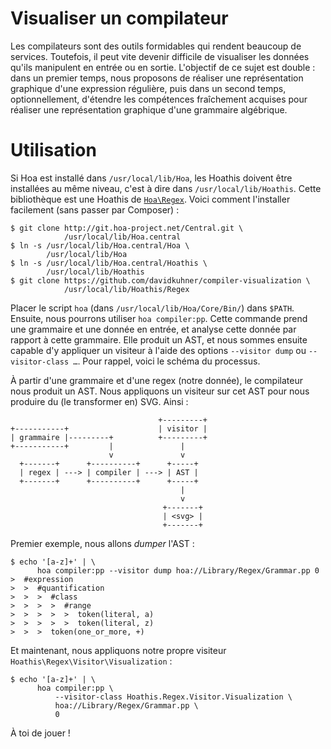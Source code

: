 # Visualiser un compilateur

Les compilateurs sont des outils formidables qui rendent beaucoup de services.
Toutefois, il peut vite devenir difficile de visualiser les données qu'ils
manipulent en entrée ou en sortie. L'objectif de ce sujet est double : dans un
premier temps, nous proposons de réaliser une représentation graphique d'une
expression régulière, puis dans un second temps, optionnellement, d'étendre les
compétences fraîchement acquises pour réaliser une représentation graphique
d'une grammaire algébrique.

# Utilisation

Si Hoa est installé dans `/usr/local/lib/Hoa`, les Hoathis doivent être
installées au même niveau, c'est à dire dans `/usr/local/lib/Hoathis`. Cette
bibliothèque est une Hoathis de
[`Hoa\Regex`](https://github.com/hoaproject/Regex). Voici comment l'installer
facilement (sans passer par Composer) :

    $ git clone http://git.hoa-project.net/Central.git \
                /usr/local/lib/Hoa.central
    $ ln -s /usr/local/lib/Hoa.central/Hoa \
            /usr/local/lib/Hoa
    $ ln -s /usr/local/lib/Hoa.central/Hoathis \
            /usr/local/lib/Hoathis
    $ git clone https://github.com/davidkuhner/compiler-visualization \
                /usr/local/lib/Hoathis/Regex

Placer le script `hoa` (dans `/usr/local/lib/Hoa/Core/Bin/`) dans `$PATH`.
Ensuite, nous pourrons utiliser `hoa compiler:pp`. Cette commande prend une
grammaire et une donnée en entrée, et analyse cette donnée par rapport à cette
grammaire. Elle produit un AST, et nous sommes ensuite capable d'y appliquer un
visiteur à l'aide des options `--visitor dump` ou `--visitor-class …`. Pour
rappel, voici le schéma du processus.

À partir d'une grammaire et d'une regex (notre donnée), le compilateur nous
produit un AST. Nous appliquons un visiteur sur cet AST pour nous produire du
(le transformer en) SVG. Ainsi :

                                     +---------+
    +-----------+                    | visitor |
    | grammaire |---------+          +---------+
    +-----------+         |               |
                          v               v
      +-------+      +----------+      +-----+
      | regex | ---> | compiler | ---> | AST |
      +-------+      +----------+      +-----+
                                          |
                                          v
                                      +-------+
                                      | <svg> |
                                      +-------+

Premier exemple, nous allons *dumper* l'AST :

    $ echo '[a-z]+' | \
          hoa compiler:pp --visitor dump hoa://Library/Regex/Grammar.pp 0
    >  #expression
    >  >  #quantification
    >  >  >  #class
    >  >  >  >  #range
    >  >  >  >  >  token(literal, a)
    >  >  >  >  >  token(literal, z)
    >  >  >  token(one_or_more, +)

Et maintenant, nous appliquons notre propre visiteur
`Hoathis\Regex\Visitor\Visualization` :

    $ echo '[a-z]+' | \
          hoa compiler:pp \
              --visitor-class Hoathis.Regex.Visitor.Visualization \
              hoa://Library/Regex/Grammar.pp \
              0

À toi de jouer !
